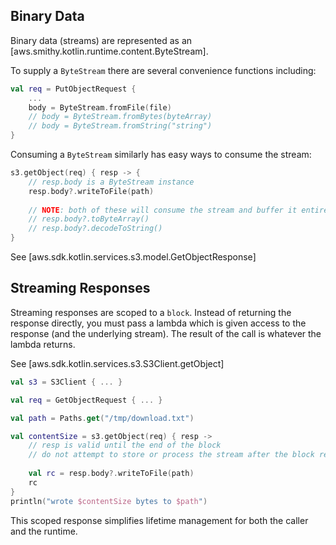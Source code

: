 ## Binary Data

Binary data (streams) are represented as an [aws.smithy.kotlin.runtime.content.ByteStream].

To supply a `ByteStream` there are several convenience functions including:

```kt
val req = PutObjectRequest {
    ...
    body = ByteStream.fromFile(file)
    // body = ByteStream.fromBytes(byteArray)
    // body = ByteStream.fromString("string")
}
```

Consuming a `ByteStream` similarly has easy ways to consume the stream:

```kt
s3.getObject(req) { resp -> {
    // resp.body is a ByteStream instance
    resp.body?.writeToFile(path)
    
    // NOTE: both of these will consume the stream and buffer it entirely in-memory!
    // resp.body?.toByteArray()
    // resp.body?.decodeToString()
}
```

See [aws.sdk.kotlin.services.s3.model.GetObjectResponse]

## Streaming Responses

Streaming responses are scoped to a `block`. Instead of returning the response directly, you must pass a lambda which is given access to the response (and the underlying stream).
The result of the call is whatever the lambda returns.


See [aws.sdk.kotlin.services.s3.S3Client.getObject]

```kt
val s3 = S3Client { ... }

val req = GetObjectRequest { ... }

val path = Paths.get("/tmp/download.txt")

val contentSize = s3.getObject(req) { resp ->
    // resp is valid until the end of the block
    // do not attempt to store or process the stream after the block returns
    
    val rc = resp.body?.writeToFile(path)
    rc
}
println("wrote $contentSize bytes to $path")
```


This scoped response simplifies lifetime management for both the caller and the runtime.
